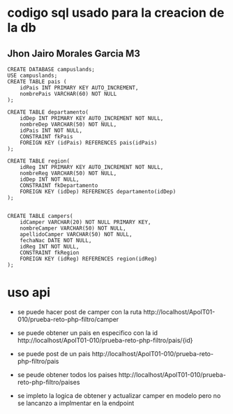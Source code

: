 # codigo sql usado para la creacion de la db
## Jhon Jairo Morales Garcia M3

```mysql
CREATE DATABASE campuslands;
USE campuslands;
CREATE TABLE pais (
    idPais INT PRIMARY KEY AUTO_INCREMENT,
    nombrePais VARCHAR(60) NOT NULL
);

CREATE TABLE departamento(
    idDep INT PRIMARY KEY AUTO_INCREMENT NOT NULL,
    nombreDep VARCHAR(50) NOT NULL,
    idPais INT NOT NULL,
    CONSTRAINT fkPais
    FOREIGN KEY (idPais) REFERENCES pais(idPais)
);

CREATE TABLE region(
    idReg INT PRIMARY KEY AUTO_INCREMENT NOT NULL,
    nombreReg VARCHAR(50) NOT NULL,
    idDep INT NOT NULL,
    CONSTRAINT fkDepartamento
    FOREIGN KEY (idDep) REFERENCES departamento(idDep)
);


CREATE TABLE campers(
    idCamper VARCHAR(20) NOT NULL PRIMARY KEY,
    nombreCamper VARCHAR(50) NOT NULL,
    apellidoCamper VARCHAR(50) NOT NULL,
    fechaNac DATE NOT NULL,
    idReg INT NOT NULL,
    CONSTRAINT fkRegion
    FOREIGN KEY (idReg) REFERENCES region(idReg)
);
```


# uso api

- se puede hacer post de camper con la ruta http://localhost/ApolT01-010/prueba-reto-php-filtro/camper

- se puede obtener un pais en especifico con la id  http://localhost/ApolT01-010/prueba-reto-php-filtro/pais/{id}

- se puede post de un pais   http://localhost/ApolT01-010/prueba-reto-php-filtro/pais

- se peude obtener todos los paises 
http://localhost/ApolT01-010/prueba-reto-php-filtro/paises


- se impleto la logica de obtener y actualizar camper en modelo  pero  no se lancanzo a implmentar en la endpoint





